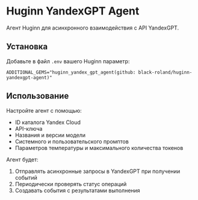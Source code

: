 # Huginn YandexGPT Agent

Агент Huginn для асинхронного взаимодействия с API YandexGPT.

## Установка

Добавьте в файл `.env` вашего Huginn параметр:

```
ADDITIONAL_GEMS="huginn_yandex_gpt_agent(github: black-roland/huginn-yandexgpt-agent)"
```

## Использование

Настройте агент с помощью:
- ID каталога Yandex Cloud
- API-ключа
- Названия и версии модели
- Системного и пользовательского промптов
- Параметров температуры и максимального количества токенов

Агент будет:
1. Отправлять асинхронные запросы в YandexGPT при получении событий
2. Периодически проверять статус операций
3. Создавать события с результатами выполнения
